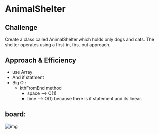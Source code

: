 # AnimalShelter 

## Challenge
   
  Create a class called AnimalShelter which holds only dogs and cats. The shelter operates using a first-in, first-out approach.

  ## Approach & Efficiency
 
- use Array
- And if statment 
- Big O : 
  + kthFromEnd method
    - space --> O(1)
    - time --> O(1)
because there is if statement and its linear.


 ## board:

![img]('../../assets/animal.png')